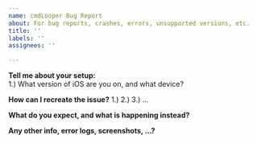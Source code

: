 ```yaml
---
name: cmdLooper Bug Report
about: For bug reports, crashes, errors, unsupported versions, etc.
title: ''
labels: ''
assignees: ''

---
```


**Tell me about your setup:**  
1.) What version of iOS are you on, and what device?

**How can I recreate the issue?**
1.) 
2.) 
3.) 
...

**What do you expect, and what is happening instead?**


**Any other info, error logs, screenshots, ...?**

